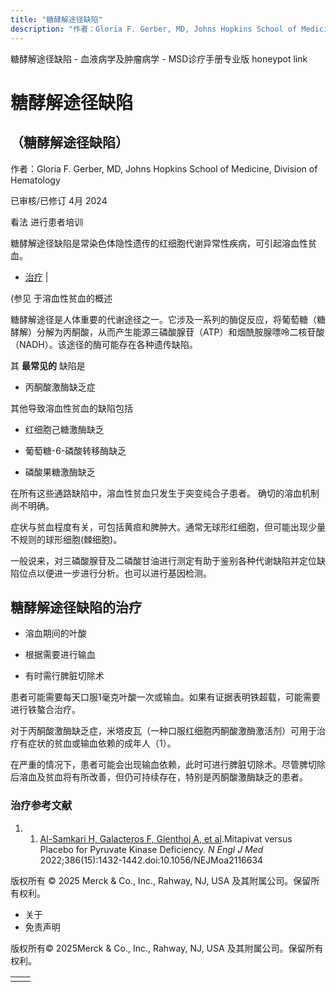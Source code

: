 ```yaml
---
title: "糖酵解途径缺陷"
description: "作者：Gloria F. Gerber, MD, Johns Hopkins School of Medicine, Division of Hematology"
---
```


﻿糖酵解途径缺陷 \- 血液病学及肿瘤病学 \- MSD诊疗手册专业版 honeypot link

# 糖酵解途径缺陷

## （糖酵解途径缺陷）

作者：Gloria F. Gerber, MD, Johns Hopkins School of Medicine, Division of Hematology

已审核/已修订 4月 2024

看法 进行患者培训

糖酵解途径缺陷是常染色体隐性遗传的红细胞代谢异常性疾病，可引起溶血性贫血。

- [治疗](#治疗_v28580628_zh) \|

(参见 于溶血性贫血的概述

糖酵解途径是人体重要的代谢途径之一。它涉及一系列的酶促反应，将葡萄糖（糖酵解）分解为丙酮酸，从而产生能源三磷酸腺苷（ATP）和烟酰胺腺嘌呤二核苷酸（NADH）。该途径的酶可能存在各种遗传缺陷。

其 **最常见的** 缺陷是

- 丙酮酸激酶缺乏症


其他导致溶血性贫血的缺陷包括

- 红细胞己糖激酶缺乏

- 葡萄糖-6-磷酸转移酶缺乏

- 磷酸果糖激酶缺乏


在所有这些通路缺陷中，溶血性贫血只发生于突变纯合子患者。 确切的溶血机制尚不明确。

症状与贫血程度有关，可包括黄疸和脾肿大。通常无球形红细胞，但可能出现少量不规则的球形细胞(棘细胞)。

一般说来，对三磷酸腺苷及二磷酸甘油进行测定有助于鉴别各种代谢缺陷并定位缺陷位点以便进一步进行分析。也可以进行基因检测。

## 糖酵解途径缺陷的治疗

- 溶血期间的叶酸

- 根据需要进行输血

- 有时需行脾脏切除术


患者可能需要每天口服1毫克叶酸一次或输血。如果有证据表明铁超载，可能需要进行铁螯合治疗。

对于丙酮酸激酶缺乏症，米塔皮瓦（一种口服红细胞丙酮酸激酶激活剂）可用于治疗有症状的贫血或输血依赖的成年人（1）。

在严重的情况下，患者可能会出现输血依赖，此时可进行脾脏切除术。尽管脾切除后溶血及贫血将有所改善，但仍可持续存在，特别是丙酮酸激酶缺乏的患者。

### 治疗参考文献

1. 1. [Al-Samkari H, Galacteros F, Glenthoj A, et al](https://pubmed.ncbi.nlm.nih.gov/35417638/).Mitapivat versus Placebo for Pyruvate Kinase Deficiency. _N Engl J Med_ 2022;386(15):1432-1442.doi:10.1056/NEJMoa2116634




版权所有 © 2025
Merck & Co., Inc., Rahway, NJ, USA 及其附属公司。保留所有权利。

- 关于
- 免责声明

版权所有© 2025Merck & Co., Inc., Rahway, NJ, USA 及其附属公司。保留所有权利。

|     |     |
| --- | --- |
|  |  |